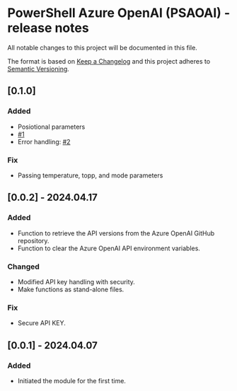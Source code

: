# PowerShell Azure OpenAI (PSAOAI) - release notes

All notable changes to this project will be documented in this file.

The format is based on [Keep a Changelog](http://keepachangelog.com/) and this project adheres to [Semantic Versioning](http://semver.org/).

## [0.1.0]

### Added

- Posiotional parameters
- [#1](https://github.com/voytas75/AzureOpenAI-PowerShell/issues/1)
- Error handling: [#2](https://github.com/voytas75/AzureOpenAI-PowerShell/issues/2)

### Fix

- Passing temperature, topp, and mode parameters

## [0.0.2] - 2024.04.17

### Added

- Function to retrieve the API versions from the Azure OpenAI GitHub repository.
- Function to clear the Azure OpenAI API environment variables.

### Changed

- Modified API key handling with security.
- Make functions as stand-alone files.

### Fix

- Secure API KEY.

## [0.0.1] - 2024.04.07

### Added

- Initiated the module for the first time.
